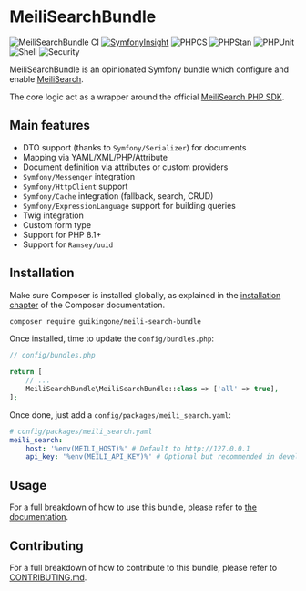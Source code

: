# MeiliSearchBundle

![MeiliSearchBundle CI](https://github.com/Guikingone/MeiliSearchBundle/workflows/MeiliSearchBundle%20CI/badge.svg?branch=master)
[![SymfonyInsight](https://insight.symfony.com/projects/05c41f57-2d98-4fdb-b07b-53f3795a29fb/mini.svg)](https://insight.symfony.com/projects/05c41f57-2d98-4fdb-b07b-53f3795a29fb)
![PHPCS](https://img.shields.io/github/actions/workflow/status/Guikingone/MeiliSearchBundle/phpcs.yml?branch=master&label=PHPCS)
![PHPStan](https://img.shields.io/github/actions/workflow/status/Guikingone/MeiliSearchBundle/phpstan.yml?branch=master&label=PHPStan)
![PHPUnit](https://img.shields.io/github/actions/workflow/status/Guikingone/MeiliSearchBundle/phpunit.yml?branch=master&label=PHPUnit)
![Shell](https://img.shields.io/github/actions/workflow/status/Guikingone/MeiliSearchBundle/shell.yml?branch=master&label=Shell)
![Security](https://img.shields.io/github/actions/workflow/status/Guikingone/MeiliSearchBundle/security.yml?branch=master&label=Security)

MeiliSearchBundle is an opinionated Symfony bundle which configure and enable [MeiliSearch](https://github.com/meilisearch/MeiliSearch).

The core logic act as a wrapper around the official [MeiliSearch PHP SDK](https://github.com/meilisearch/meilisearch-php).

## Main features

- DTO support (thanks to `Symfony/Serializer`) for documents
- Mapping via YAML/XML/PHP/Attribute
- Document definition via attributes or custom providers
- `Symfony/Messenger` integration
- `Symfony/HttpClient` support
- `Symfony/Cache` integration (fallback, search, CRUD)
- `Symfony/ExpressionLanguage` support for building queries
- Twig integration
- Custom form type
- Support for PHP 8.1+
- Support for `Ramsey/uuid`

## Installation

Make sure Composer is installed globally, as explained in the
[installation chapter](https://getcomposer.org/doc/00-intro.md)
of the Composer documentation.

```bash
composer require guikingone/meili-search-bundle
```

Once installed, time to update the `config/bundles.php`:

```php
// config/bundles.php

return [
    // ...
    MeiliSearchBundle\MeiliSearchBundle::class => ['all' => true],
];
```

Once done, just add a `config/packages/meili_search.yaml`:

```yaml
# config/packages/meili_search.yaml
meili_search:
    host: '%env(MEILI_HOST)%' # Default to http://127.0.0.1
    api_key: '%env(MEILI_API_KEY)%' # Optional but recommended in development mode
```

## Usage

For a full breakdown of how to use this bundle, please refer to [the documentation](doc).

## Contributing

For a full breakdown of how to contribute to this bundle, please refer to [CONTRIBUTING.md](.github/CONTRIBUTING.md).
